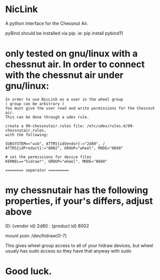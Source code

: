 # NicLink
A python interface for the Chessnut Air. 

pyBind should be installed via pip.
ie: pip install pybind11

# only tested on gnu/linux with a chessnut air. In order to connect with the chessnut air under gnu/linux:


    In order to use NicLink as a user in the wheel group 
    ( group can be arbitrary )
    You must give the user read and write permissions for the Chessnut air.
    This can be done through a udev rule.

    create a 99-chessnutair.rules file: /etc/udev/rules.d/99-chessnutair.rules,
    with the following:

    SUBSYSTEM=="usb", ATTRS{idVendor}:="2d80", /
    ATTRS{idProduct}:="8002", GROUP="wheel", MODE="0660"

    # set the permissions for device files
    KERNEL=="hidraw*", GROUP="wheel", MODE="0660"

    ======== seperator =========


# my chessnutair has the following properties, if your's differs, adjust above

ID:  {vendor id} 2d80 : {product id} 8002

mount poin: /dev/hidraw(0-7)


This gives wheel group access to all of your hidraw devices,
but wheel usualy has sudo access so they have that anyway with sudo

# Good luck.

